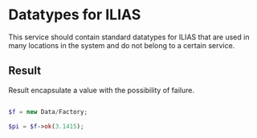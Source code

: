 # Datatypes for ILIAS

This service should contain standard datatypes for ILIAS that are used in many
locations in the system and do not belong to a certain service.

## Result

Result encapsulate a value with the possibility of failure.

```php

$f = new Data/Factory;

$pi = $f->ok(3.1415);
```
